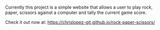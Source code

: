 Currently this project is a simple website that allows a user to 
play rock, paper, scissors against a computer and tally the current game score.

Check it out now at:
https://chrislopez-git.github.io/rock-paper-scissors/
